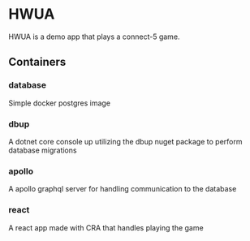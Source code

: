 # HWUA

HWUA is a demo app that plays a connect-5 game. 

## Containers

### database
Simple docker postgres image

### dbup
A dotnet core console up utilizing the dbup nuget package to perform database migrations

### apollo
A apollo graphql server for handling communication to the database

### react
A react app made with CRA that handles playing the game